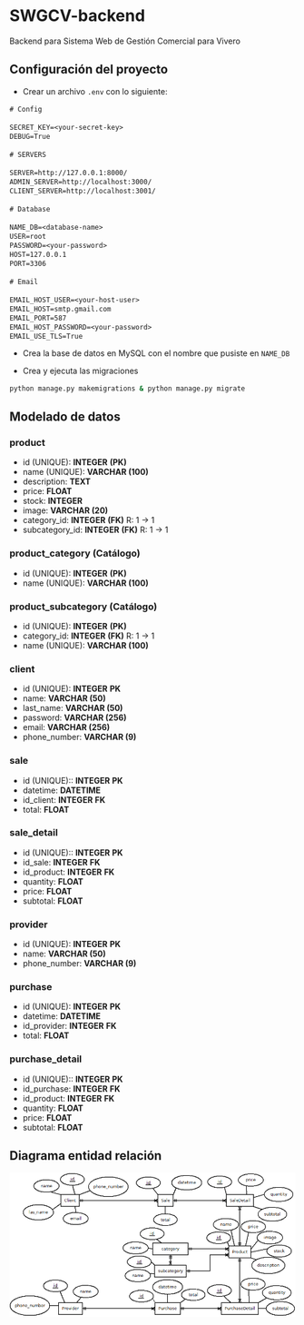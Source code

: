 # SWGCV-backend

Backend para Sistema Web de Gestión Comercial para Vivero

## Configuración del proyecto

- Crear un archivo `.env` con lo siguiente:

```
# Config

SECRET_KEY=<your-secret-key>
DEBUG=True

# SERVERS

SERVER=http://127.0.0.1:8000/
ADMIN_SERVER=http://localhost:3000/
CLIENT_SERVER=http://localhost:3001/

# Database

NAME_DB=<database-name>
USER=root
PASSWORD=<your-password>
HOST=127.0.0.1
PORT=3306

# Email

EMAIL_HOST_USER=<your-host-user>
EMAIL_HOST=smtp.gmail.com
EMAIL_PORT=587
EMAIL_HOST_PASSWORD=<your-password>
EMAIL_USE_TLS=True
```

- Crea la base de datos en MySQL con el nombre que pusiste en `NAME_DB`

- Crea y ejecuta las migraciones

```bash
python manage.py makemigrations & python manage.py migrate
```

## Modelado de datos

### product

- id (UNIQUE): **INTEGER** **(PK)**
- name (UNIQUE): **VARCHAR (100)**
- description: **TEXT**
- price: **FLOAT**
- stock: **INTEGER**
- image: **VARCHAR (20)**
- category_id: **INTEGER** **(FK)** R: 1 -> 1
- subcategory_id: **INTEGER** **(FK)** R: 1 -> 1

### product_category **(Catálogo)**

- id (UNIQUE): **INTEGER** **(PK)**
- name (UNIQUE): **VARCHAR (100)**

### product_subcategory **(Catálogo)**

- id (UNIQUE): **INTEGER** **(PK)**
- category_id: **INTEGER** **(FK)** R: 1 -> 1
- name (UNIQUE): **VARCHAR (100)**

### client

- id (UNIQUE): **INTEGER** **PK**
- name: **VARCHAR (50)**
- last_name: **VARCHAR (50)**
- password: **VARCHAR (256)**
- email: **VARCHAR (256)**
- phone_number: **VARCHAR (9)**

### sale

- id (UNIQUE):: **INTEGER** **PK**
- datetime: **DATETIME**
- id_client: **INTEGER** **FK**
- total: **FLOAT**

### sale_detail

- id (UNIQUE):: **INTEGER** **PK**
- id_sale: **INTEGER** **FK**
- id_product: **INTEGER** **FK**
- quantity: **FLOAT**
- price: **FLOAT**
- subtotal: **FLOAT**

### provider

- id (UNIQUE): **INTEGER** **PK**
- name: **VARCHAR (50)**
- phone_number: **VARCHAR (9)**

### purchase

- id (UNIQUE): **INTEGER** **PK**
- datetime: **DATETIME**
- id_provider: **INTEGER** **FK**
- total: **FLOAT**

### purchase_detail

- id (UNIQUE):: **INTEGER** **PK**
- id_purchase: **INTEGER** **FK**
- id_product: **INTEGER** **FK**
- quantity: **FLOAT**
- price: **FLOAT**
- subtotal: **FLOAT**

## Diagrama entidad relación

![Diagrama entidad relación](./docs/DER.png)
